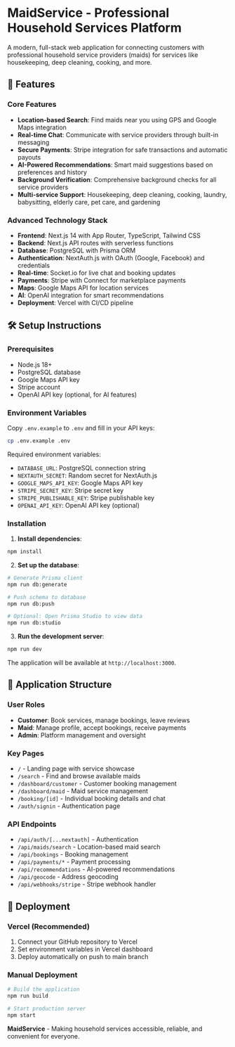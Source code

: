 # MaidService - Professional Household Services Platform

A modern, full-stack web application for connecting customers with professional household service providers (maids) for services like housekeeping, deep cleaning, cooking, and more.

## 🚀 Features

### Core Features
- **Location-based Search**: Find maids near you using GPS and Google Maps integration
- **Real-time Chat**: Communicate with service providers through built-in messaging
- **Secure Payments**: Stripe integration for safe transactions and automatic payouts
- **AI-Powered Recommendations**: Smart maid suggestions based on preferences and history
- **Background Verification**: Comprehensive background checks for all service providers
- **Multi-service Support**: Housekeeping, deep cleaning, cooking, laundry, babysitting, elderly care, pet care, and gardening

### Advanced Technology Stack
- **Frontend**: Next.js 14 with App Router, TypeScript, Tailwind CSS
- **Backend**: Next.js API routes with serverless functions
- **Database**: PostgreSQL with Prisma ORM
- **Authentication**: NextAuth.js with OAuth (Google, Facebook) and credentials
- **Real-time**: Socket.io for live chat and booking updates
- **Payments**: Stripe with Connect for marketplace payments
- **Maps**: Google Maps API for location services
- **AI**: OpenAI integration for smart recommendations
- **Deployment**: Vercel with CI/CD pipeline

## 🛠️ Setup Instructions

### Prerequisites
- Node.js 18+ 
- PostgreSQL database
- Google Maps API key
- Stripe account
- OpenAI API key (optional, for AI features)

### Environment Variables
Copy `.env.example` to `.env` and fill in your API keys:

```bash
cp .env.example .env
```

Required environment variables:
- `DATABASE_URL`: PostgreSQL connection string
- `NEXTAUTH_SECRET`: Random secret for NextAuth.js
- `GOOGLE_MAPS_API_KEY`: Google Maps API key
- `STRIPE_SECRET_KEY`: Stripe secret key
- `STRIPE_PUBLISHABLE_KEY`: Stripe publishable key
- `OPENAI_API_KEY`: OpenAI API key (optional)

### Installation

1. **Install dependencies**:
```bash
npm install
```

2. **Set up the database**:
```bash
# Generate Prisma client
npm run db:generate

# Push schema to database
npm run db:push

# Optional: Open Prisma Studio to view data
npm run db:studio
```

3. **Run the development server**:
```bash
npm run dev
```

The application will be available at `http://localhost:3000`.

## 📱 Application Structure

### User Roles
- **Customer**: Book services, manage bookings, leave reviews
- **Maid**: Manage profile, accept bookings, receive payments
- **Admin**: Platform management and oversight

### Key Pages
- `/` - Landing page with service showcase
- `/search` - Find and browse available maids
- `/dashboard/customer` - Customer booking management
- `/dashboard/maid` - Maid service management
- `/booking/[id]` - Individual booking details and chat
- `/auth/signin` - Authentication page

### API Endpoints
- `/api/auth/[...nextauth]` - Authentication
- `/api/maids/search` - Location-based maid search
- `/api/bookings` - Booking management
- `/api/payments/*` - Payment processing
- `/api/recommendations` - AI-powered recommendations
- `/api/geocode` - Address geocoding
- `/api/webhooks/stripe` - Stripe webhook handler

## 🚀 Deployment

### Vercel (Recommended)
1. Connect your GitHub repository to Vercel
2. Set environment variables in Vercel dashboard
3. Deploy automatically on push to main branch

### Manual Deployment
```bash
# Build the application
npm run build

# Start production server
npm start
```

**MaidService** - Making household services accessible, reliable, and convenient for everyone.
